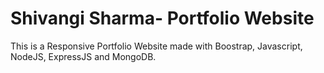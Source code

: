 # Shivangi Sharma- Portfolio Website
This is a Responsive Portfolio Website made with Boostrap, Javascript, NodeJS, ExpressJS and MongoDB. 
